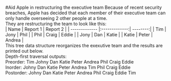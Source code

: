 #Aid Apple in restructuring the executive team
Because of recent security breaches, Apple has decided that each member of their executive team can only handle overseeing 2 other people at a time.
<br/>
They are restructuring the team to look like this:
<br/>
| Name          | Report 1      | Report 2 |
| ------------- |:-------------:| --------:|
| Tim           | Jony          |     Phil |
| Phil          | Craig         |    Eddie |
| Jony          | Dan           |    Katie |
| Katie         | Peter         |   Andrea |
<br/>
This tree data structure reorganizes the exexutive team and the results are printed out below.
<br/>
Depth-first traversal outputs:
<br/>
Preorder: Tim Johny Dan Katie Peter Andrea Phil Craig Eddie
<br/>
Inorder: Johny Dan Katie Peter Andrea Tim Phil Craig Eddie
<br/>
Postorder: Johny Dan Katie Peter Andrea Phil Craig Eddie Tim
